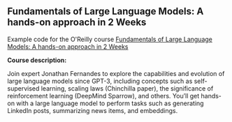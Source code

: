 ## Fundamentals of Large Language Models: A hands-on approach in 2 Weeks

Example code for the O'Reilly course [Fundamentals of Large Language Models: A hands-on approach in 2 Weeks](https://learning.oreilly.com/live-events/fundamentals-of-large-language-models-a-hands-on-approach-in-2-weeks/0636920089792/0636920096825/)

**Course description:**

Join expert Jonathan Fernandes to explore the capabilities and evolution of large language models since GPT-3, including concepts such as self-supervised learning, scaling laws (Chinchilla paper), the significance of reinforcement learning (DeepMind Sparrow), and others. You’ll get hands-on with a large language model to perform tasks such as generating LinkedIn posts, summarizing news items, and embeddings.

